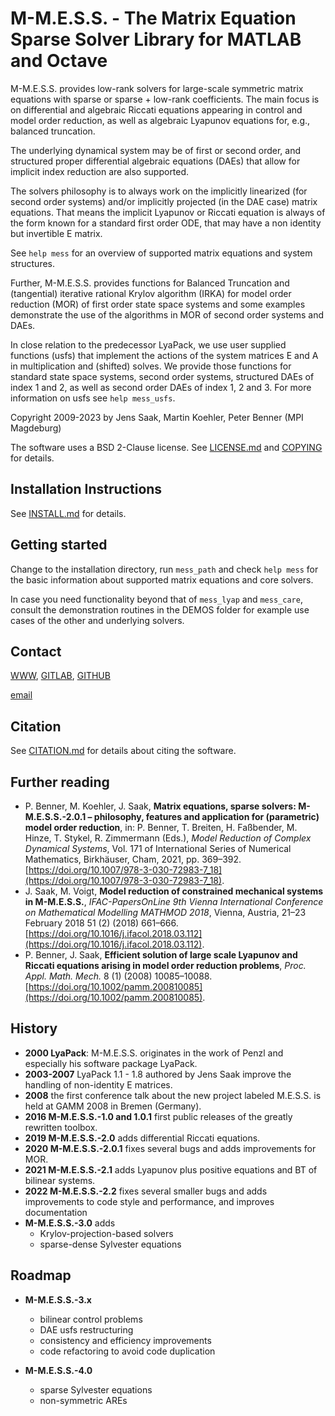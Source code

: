 # M-M.E.S.S. - The Matrix Equation Sparse Solver Library for MATLAB and Octave

M-M.E.S.S. provides low-rank solvers for large-scale symmetric matrix
equations with sparse or sparse + low-rank coefficients. The main
focus is on differential and algebraic Riccati equations appearing in
control and model order reduction, as well as algebraic Lyapunov
equations for, e.g., balanced truncation.

The underlying dynamical system may be of first or second order, and
structured proper differential algebraic equations (DAEs) that allow
for implicit index reduction are also supported.

The solvers philosophy is to always work on the implicitly linearized
(for second order systems) and/or implicitly projected (in the DAE case)
matrix equations. That means the implicit Lyapunov or Riccati equation
is always of the form known for a standard first order ODE, that may
have a non identity but invertible E matrix.

See `help mess` for an overview of supported matrix equations and
system structures.

Further, M-M.E.S.S. provides functions for Balanced Truncation and
(tangential) iterative rational Krylov algorithm (IRKA) for model order
reduction (MOR) of first order state space systems and some examples
demonstrate the use of the algorithms in MOR of second order systems and DAEs.

In close relation to the predecessor LyaPack, we use user supplied
functions (usfs) that implement the actions of the system matrices E and A in
multiplication and (shifted) solves. We provide those functions for
standard state space systems, second order systems, structured DAEs of
index 1 and 2, as well as second order DAEs of index 1, 2 and 3. For
more information on usfs see `help mess_usfs`.

Copyright 2009-2023
 by Jens Saak, Martin Koehler, Peter Benner (MPI Magdeburg)

The software uses a BSD 2-Clause license. See [LICENSE.md](LICENSE.md)
and [COPYING](COPYING) for details.

## Installation Instructions

See [INSTALL.md](INSTALL.md) for details.

## Getting started

Change to the installation directory, run `mess_path` and check `help mess`
for the basic information about supported matrix equations and core solvers.

In case you need functionality beyond that of `mess_lyap` and `mess_care`,
consult the  demonstration routines in the DEMOS folder for example use
cases of the other and underlying solvers.

## Contact

[WWW](https://www.mpi-magdeburg.mpg.de/projects/mess),
[GITLAB](https://gitlab.mpi-magdeburg.mpg.de/mess/mmess-releases),
[GITHUB](https://github.com/mpimd-csc/mmess)

[email](mailto:mess@mpi-magdeburg.mpg.de)

## Citation

See [CITATION.md](CITATION.md) for details about citing the software.

## Further reading

- P. Benner, M. Koehler, J. Saak, **Matrix equations, sparse solvers:
  M-M.E.S.S.-2.0.1 – philosophy, features and application for (parametric)
  model order reduction**,
  in: P. Benner, T. Breiten, H. Faßbender, M. Hinze, T. Stykel, R. Zimmermann
  (Eds.), *Model Reduction of Complex Dynamical Systems*, Vol. 171 of
  International Series of Numerical Mathematics, Birkhäuser, Cham, 2021,
  pp. 369–392.
  [https://doi.org/10.1007/978-3-030-72983-7_18](https://doi.org/10.1007/978-3-030-72983-7_18).
- J. Saak, M. Voigt, **Model reduction of constrained mechanical systems in
  M-M.E.S.S.**, *IFAC-PapersOnLine 9th Vienna International Conference on
  Mathematical Modelling MATHMOD 2018*,
  Vienna, Austria, 21–23 February 2018 51 (2) (2018) 661–666.
  [https://doi.org/10.1016/j.ifacol.2018.03.112](https://doi.org/10.1016/j.ifacol.2018.03.112).
- P. Benner, J. Saak, **Efficient solution of large scale Lyapunov and Riccati
  equations arising in model order reduction problems**,
  *Proc. Appl. Math. Mech.* 8 (1) (2008) 10085–10088.
  [https://doi.org/10.1002/pamm.200810085](https://doi.org/10.1002/pamm.200810085).

## History

- **2000 LyaPack**: M-M.E.S.S. originates in the work of Penzl and
  especially his software package LyaPack.
- **2003-2007** LyaPack 1.1 - 1.8 authored by Jens Saak improve the
  handling of non-identity E matrices.
- **2008** the first conference talk about the new project labeled
  M.E.S.S. is held at GAMM 2008 in Bremen (Germany).
- **2016 M-M.E.S.S.-1.0 and 1.0.1** first public releases of the
  greatly rewritten toolbox.
- **2019 M-M.E.S.S.-2.0** adds differential Riccati equations.
- **2020 M-M.E.S.S.-2.0.1** fixes several bugs and adds
  improvements for MOR.
- **2021 M-M.E.S.S.-2.1** adds Lyapunov plus positive equations and
  BT of bilinear systems.
- **2022 M-M.E.S.S.-2.2** fixes several smaller bugs and adds
  improvements to code style and performance, and improves documentation
- **M-M.E.S.S.-3.0** adds
   - Krylov-projection-based solvers
   - sparse-dense Sylvester equations

## Roadmap

- **M-M.E.S.S.-3.x**
   - bilinear control problems
   - DAE usfs restructuring
   - consistency and efficiency improvements
   - code refactoring to avoid code duplication

- **M-M.E.S.S.-4.0**
   - sparse Sylvester equations
   - non-symmetric AREs
